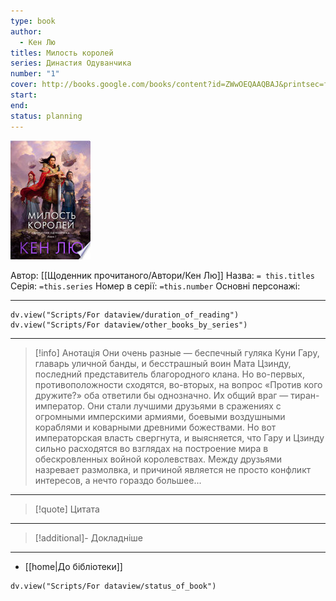 ```yaml
---
type: book
author:
  - Кен Лю
titles: Милость королей
series: Династия Одуванчика
number: "1"
cover: http://books.google.com/books/content?id=ZWwOEQAAQBAJ&printsec=frontcover&img=1&zoom=1&edge=curl&source=gbs_api
start:
end:
status: planning
---
```

![cover|150](media/cover!150-532.jpg)

Автор: [[Щоденник прочитаного/Автори/Кен Лю]]
Назва: `= this.titles`
Серія:  `=this.series`
Номер в серії: `=this.number`
Основні персонажі:

---
```dataviewjs
dv.view("Scripts/For dataview/duration_of_reading")
dv.view("Scripts/For dataview/other_books_by_series")
```

---
>[!info] Анотація
>Они очень разные — беспечный гуляка Куни Гару, главарь уличной банды, и бесстрашный воин Мата Цзинду, последний представитель благородного клана. Но во-первых, противоположности сходятся, во-вторых, на вопрос «Против кого дружите?» оба ответили бы однозначно. Их общий враг — тиран-император. Они стали лучшими друзьями в сражениях с огромными имперскими армиями, боевыми воздушными кораблями и коварными древними божествами. Но вот императорская власть свергнута, и выясняется, что Гару и Цзинду сильно расходятся во взглядах на построение мира в обескровленных войной королевствах. Между друзьями назревает размолвка, и причиной является не просто конфликт интересов, а нечто гораздо большее...
___

>[!quote] Цитата

---
>[!additional]- Докладніше

---

- [[home|До бібліотеки]]

```dataviewjs
dv.view("Scripts/For dataview/status_of_book")
```